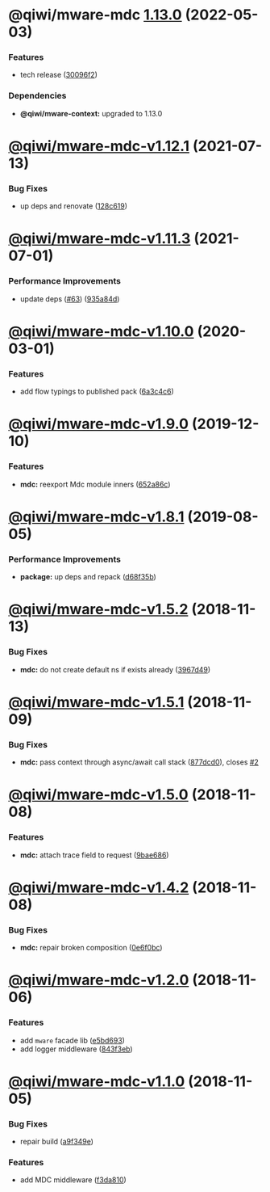 # @qiwi/mware-mdc [1.13.0](https://github.com/qiwi/mware/compare/@qiwi/mware-mdc@1.12.1...@qiwi/mware-mdc@1.13.0) (2022-05-03)


### Features

* tech release ([30096f2](https://github.com/qiwi/mware/commit/30096f294a85a599d1910b017c84b99803965f98))





### Dependencies

* **@qiwi/mware-context:** upgraded to 1.13.0

# [@qiwi/mware-mdc-v1.12.1](https://github.com/qiwi/mware/compare/v1.12.0...v1.12.1) (2021-07-13)


### Bug Fixes

* up deps and renovate ([128c619](https://github.com/qiwi/mware/commit/128c619c4ec9c7bb46524de351379329a3992f95))

# [@qiwi/mware-mdc-v1.11.3](https://github.com/qiwi/mware/compare/v1.11.2...v1.11.3) (2021-07-01)


### Performance Improvements

* update deps ([#63](https://github.com/qiwi/mware/issues/63)) ([935a84d](https://github.com/qiwi/mware/commit/935a84db3c8c74e6fec08f2332c544c6ce362995))

# [@qiwi/mware-mdc-v1.10.0](https://github.com/qiwi/mware/compare/v1.9.0...v1.10.0) (2020-03-01)


### Features

* add flow typings to published pack ([6a3c4c6](https://github.com/qiwi/mware/commit/6a3c4c65400d0673dda1daa173df60436525e75f))

# [@qiwi/mware-mdc-v1.9.0](https://github.com/qiwi/mware/compare/v1.8.1...v1.9.0) (2019-12-10)


### Features

* **mdc:** reexport Mdc module inners ([652a86c](https://github.com/qiwi/mware/commit/652a86c6902e29cf508458d807086542dad7d182))

# [@qiwi/mware-mdc-v1.8.1](https://github.com/qiwi/mware/compare/v1.8.0...v1.8.1) (2019-08-05)


### Performance Improvements

* **package:** up deps and repack ([d68f35b](https://github.com/qiwi/mware/commit/d68f35b))

# [@qiwi/mware-mdc-v1.5.2](https://github.com/qiwi/mware/compare/v1.5.1...v1.5.2) (2018-11-13)


### Bug Fixes

* **mdc:**  do not create default ns if exists already ([3967d49](https://github.com/qiwi/mware/commit/3967d49))

# [@qiwi/mware-mdc-v1.5.1](https://github.com/qiwi/mware/compare/v1.5.0...v1.5.1) (2018-11-09)


### Bug Fixes

* **mdc:** pass context through async/await call stack ([877dcd0](https://github.com/qiwi/mware/commit/877dcd0)), closes [#2](https://github.com/qiwi/mware/issues/2)

# [@qiwi/mware-mdc-v1.5.0](https://github.com/qiwi/mware/compare/v1.4.2...v1.5.0) (2018-11-08)


### Features

* **mdc:** attach trace field to request ([9bae686](https://github.com/qiwi/mware/commit/9bae686))

# [@qiwi/mware-mdc-v1.4.2](https://github.com/qiwi/mware/compare/v1.4.1...v1.4.2) (2018-11-08)


### Bug Fixes

* **mdc:** repair broken composition ([0e6f0bc](https://github.com/qiwi/mware/commit/0e6f0bc))

# [@qiwi/mware-mdc-v1.2.0](https://github.com/qiwi/mware/compare/v1.1.0...v1.2.0) (2018-11-06)


### Features

* add `mware` facade lib ([e5bd693](https://github.com/qiwi/mware/commit/e5bd693))
* add logger middleware ([843f3eb](https://github.com/qiwi/mware/commit/843f3eb))

# [@qiwi/mware-mdc-v1.1.0](https://github.com/qiwi/mware/compare/v1.0.0...v1.1.0) (2018-11-05)


### Bug Fixes

* repair build ([a9f349e](https://github.com/qiwi/mware/commit/a9f349e))


### Features

* add MDC middleware ([f3da810](https://github.com/qiwi/mware/commit/f3da810))

